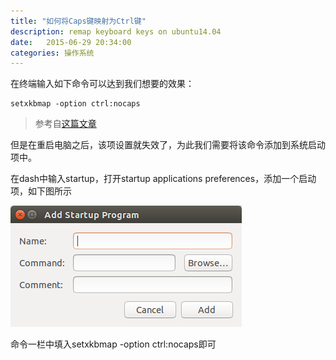 ```yaml
---
title: "如何将Caps键映射为Ctrl键"
description: remap keyboard keys on ubuntu14.04
date:   2015-06-29 20:34:00
categories: 操作系统
---
```


在终端输入如下命令可以达到我们想要的效果：

	setxkbmap -option ctrl:nocaps

> 参考自[这篇文章](http://emacswiki.org/emacs/MovingTheCtrlKey)

但是在重启电脑之后，该项设置就失效了，为此我们需要将该命令添加到系统启动项中。

在dash中输入startup，打开startup applications preferences，添加一个启动项，如下图所示

![Caps Lock remap](/resources/images/caps_lock_remap.png)

命令一栏中填入setxkbmap -option ctrl:nocaps即可
